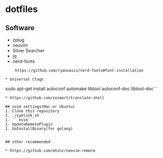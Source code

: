 # dotfiles

## Software
* zplug
* neovim
* Silver Searcher
* jq
* nerd-fonts
  ```
   https://github.com/ryanoasis/nerd-fonts#font-installation
```
* Universal Ctags
  ```
  sudo apt-get install autoconf automake libtool autoconf-doc libtool-doc```
  ```
* https://github.com/soimort/translate-shell

## nvim settings(Mac or Ubuntu)
1. Clone this repository
1. ./symlink.sh
1. ```nvim```
1. UpdateRemotePlugin
1. GoInstallBinary(for golang)


## other recommended

* https://github.com/mhinz/neovim-remote
